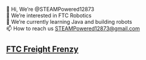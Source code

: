 


👋 Hi, We’re @STEAMPowered12873<br>
👀 We’re interested in FTC Robotics<br>
🌱 We’re currently learning Java and building robots<br>
📫 How to reach us STEAMPowered12873@gmail.com
## [FTC Freight Frenzy](https://steampowered12873.github.io/FTC-Freight-Frenzy/)
